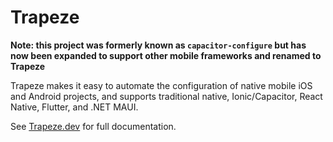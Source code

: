 # Trapeze

__Note: this project was formerly known as `capacitor-configure` but has now been expanded to support other mobile frameworks and renamed to Trapeze__

Trapeze makes it easy to automate the configuration of native mobile iOS and Android projects, and supports traditional native, Ionic/Capacitor, React Native, Flutter, and .NET MAUI.

See [Trapeze.dev](https://trapeze.dev) for full documentation.
